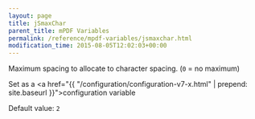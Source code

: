```yaml
---
layout: page
title: jSmaxChar
parent_title: mPDF Variables
permalink: /reference/mpdf-variables/jsmaxchar.html
modification_time: 2015-08-05T12:02:03+00:00
---
```


Maximum spacing to allocate to character spacing. (`0` = no maximum)

Set as a <a href="{{ "/configuration/configuration-v7-x.html" | prepend: site.baseurl }}">configuration variable</a>

Default value: `2`

